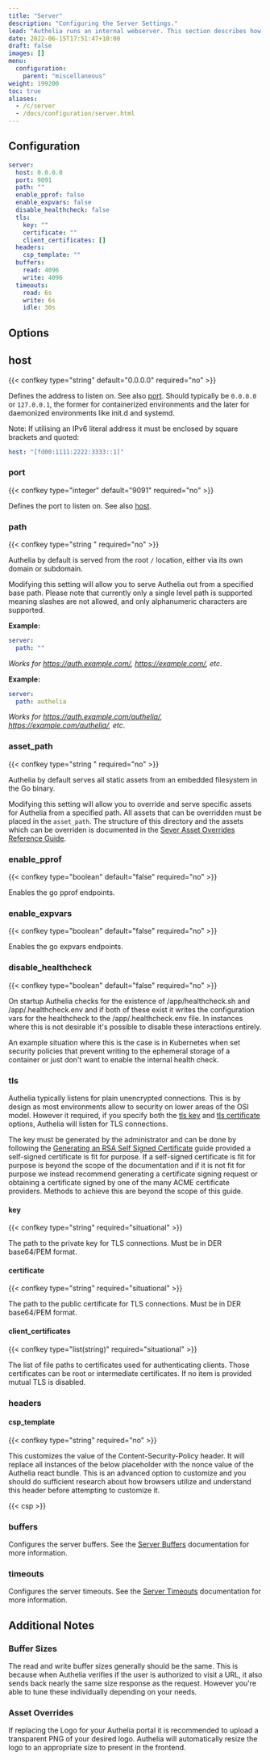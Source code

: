 ```yaml
---
title: "Server"
description: "Configuring the Server Settings."
lead: "Authelia runs an internal webserver. This section describes how to configure and tune this."
date: 2022-06-15T17:51:47+10:00
draft: false
images: []
menu:
  configuration:
    parent: "miscellaneous"
weight: 199200
toc: true
aliases:
  - /c/server
  - /docs/configuration/server.html
---
```


## Configuration

```yaml
server:
  host: 0.0.0.0
  port: 9091
  path: ""
  enable_pprof: false
  enable_expvars: false
  disable_healthcheck: false
  tls:
    key: ""
    certificate: ""
    client_certificates: []
  headers:
    csp_template: ""
  buffers:
    read: 4096
    write: 4096
  timeouts:
    read: 6s
    write: 6s
    idle: 30s
```

## Options

## host

{{< confkey type="string" default="0.0.0.0" required="no" >}}

Defines the address to listen on. See also [port](#port). Should typically be `0.0.0.0` or `127.0.0.1`, the former for
containerized environments and the later for daemonized environments like init.d and systemd.

Note: If utilising an IPv6 literal address it must be enclosed by square brackets and quoted:

```yaml
host: "[fd00:1111:2222:3333::1]"
```

### port

{{< confkey type="integer" default="9091" required="no" >}}

Defines the port to listen on. See also [host](#host).

### path

{{< confkey type="string " required="no" >}}

Authelia by default is served from the root `/` location, either via its own domain or subdomain.

Modifying this setting will allow you to serve Authelia out from a specified base path. Please note
that currently only a single level path is supported meaning slashes are not allowed, and only
alphanumeric characters are supported.

__Example:__

```yaml
server:
  path: ""
```

*Works for https://auth.example.com/, https://example.com/, etc*.

__Example:__

```yaml
server:
  path: authelia
```

*Works for https://auth.example.com/authelia/,  https://example.com/authelia/, etc*.

### asset_path

{{< confkey type="string " required="no" >}}

Authelia by default serves all static assets from an embedded filesystem in the Go binary.

Modifying this setting will allow you to override and serve specific assets for Authelia from a specified path. All
assets that can be overridden must be placed in the `asset_path`. The structure of this directory and the assets which
can be overriden is documented in the
[Sever Asset Overrides Reference Guide](../../reference/guides/server-asset-overrides.md).

### enable_pprof

{{< confkey type="boolean" default="false" required="no" >}}

Enables the go pprof endpoints.

### enable_expvars

{{< confkey type="boolean" default="false" required="no" >}}

Enables the go expvars endpoints.

### disable_healthcheck

{{< confkey type="boolean" default="false" required="no" >}}

On startup Authelia checks for the existence of /app/healthcheck.sh and /app/.healthcheck.env and if both of these exist
it writes the configuration vars for the healthcheck to the /app/.healthcheck.env file. In instances where this is not
desirable it's possible to disable these interactions entirely.

An example situation where this is the case is in Kubernetes when set security policies that prevent writing to the
ephemeral storage of a container or just don't want to enable the internal health check.

### tls

Authelia typically listens for plain unencrypted connections. This is by design as most environments allow to
security on lower areas of the OSI model. However it required, if you specify both the [tls key](#key) and
[tls certificate](#certificate) options, Authelia will listen for TLS connections.

The key must be generated by the administrator and can be done by following the
[Generating an RSA Self Signed Certificate](../../reference/guides/generating-secure-values.md#generating-an-rsa-self-signed-certificate)
guide provided a self-signed certificate is fit for purpose. If a self-signed certificate is fit for purpose is beyond
the scope of the documentation and if it is not fit for purpose we instead recommend generating a certificate signing
request or obtaining a certificate signed by one of the many ACME certificate providers. Methods to achieve this are
beyond the scope of this guide.

#### key

{{< confkey type="string" required="situational" >}}

The path to the private key for TLS connections. Must be in DER base64/PEM format.

#### certificate

{{< confkey type="string" required="situational" >}}

The path to the public certificate for TLS connections. Must be in DER base64/PEM format.

#### client_certificates

{{< confkey type="list(string)" required="situational" >}}

The list of file paths to certificates used for authenticating clients. Those certificates can be root
or intermediate certificates. If no item is provided mutual TLS is disabled.

### headers

#### csp_template

{{< confkey type="string" required="no" >}}

This customizes the value of the Content-Security-Policy header. It will replace all instances of the below placeholder
with the nonce value of the Authelia react bundle. This is an advanced option to customize and you should do sufficient
research about how browsers utilize and understand this header before attempting to customize it.

{{< csp >}}

### buffers

Configures the server buffers. See the [Server Buffers](../prologue/common.md#server-buffers) documentation for more
information.

### timeouts

Configures the server timeouts. See the [Server Timeouts](../prologue/common.md#server-timeouts) documentation for more
information.

## Additional Notes

### Buffer Sizes

The read and write buffer sizes generally should be the same. This is because when Authelia verifies
if the user is authorized to visit a URL, it also sends back nearly the same size response as the request. However
you're able to tune these individually depending on your needs.

### Asset Overrides

If replacing the Logo for your Authelia portal it is recommended to upload a transparent PNG of your desired logo.
Authelia will automatically resize the logo to an appropriate size to present in the frontend.
